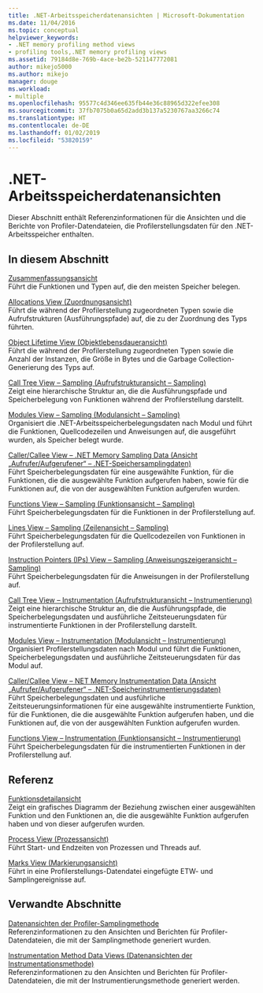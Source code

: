 ```yaml
---
title: .NET-Arbeitsspeicherdatenansichten | Microsoft-Dokumentation
ms.date: 11/04/2016
ms.topic: conceptual
helpviewer_keywords:
- .NET memory profiling method views
- profiling tools,.NET memory profiling views
ms.assetid: 79184d8e-769b-4ace-be2b-521147772081
author: mikejo5000
ms.author: mikejo
manager: douge
ms.workload:
- multiple
ms.openlocfilehash: 95577c4d346ee635fb44e36c88965d322efee308
ms.sourcegitcommit: 37fb7075b0a65d2add3b137a5230767aa3266c74
ms.translationtype: HT
ms.contentlocale: de-DE
ms.lasthandoff: 01/02/2019
ms.locfileid: "53820159"
---
```

# <a name="net-memory-data-views"></a>.NET-Arbeitsspeicherdatenansichten
Dieser Abschnitt enthält Referenzinformationen für die Ansichten und die Berichte von Profiler-Datendateien, die Profilerstellungsdaten für den .NET-Arbeitsspeicher enthalten.  
  
## <a name="in-this-section"></a>In diesem Abschnitt  
 [Zusammenfassungsansicht](../profiling/summary-view-dotnet-memory-data.md)  
 Führt die Funktionen und Typen auf, die den meisten Speicher belegen.  
  
 [Allocations View (Zuordnungsansicht)](../profiling/dotnet-memory-allocations-view.md)  
 Führt die während der Profilerstellung zugeordneten Typen sowie die Aufrufstrukturen (Ausführungspfade) auf, die zu der Zuordnung des Typs führten.  
  
 [Object Lifetime View (Objektlebensdaueransicht)](../profiling/object-lifetime-view.md)  
 Führt die während der Profilerstellung zugeordneten Typen sowie die Anzahl der Instanzen, die Größe in Bytes und die Garbage Collection-Generierung des Typs auf.  
  
 [Call Tree View – Sampling (Aufrufstrukturansicht – Sampling)](../profiling/call-tree-view-dotnet-memory-sampling-data.md)  
 Zeigt eine hierarchische Struktur an, die die Ausführungspfade und Speicherbelegung von Funktionen während der Profilerstellung darstellt.  
  
 [Modules View – Sampling (Modulansicht – Sampling)](../profiling/modules-view-dotnet-memory-sampling-data.md)  
 Organisiert die .NET-Arbeitsspeicherbelegungsdaten nach Modul und führt die Funktionen, Quellcodezeilen und Anweisungen auf, die ausgeführt wurden, als Speicher belegt wurde.  
  
 [Caller/Callee View – .NET Memory Sampling Data (Ansicht „Aufrufer/Aufgerufener“ – .NET-Speichersamplingdaten)](../profiling/caller-callee-view-dotnet-memory-sampling-data.md)  
 Führt Speicherbelegungsdaten für eine ausgewählte Funktion, für die Funktionen, die die ausgewählte Funktion aufgerufen haben, sowie für die Funktionen auf, die von der ausgewählten Funktion aufgerufen wurden.  
  
 [Functions View – Sampling (Funktionsansicht – Sampling)](../profiling/functions-view-dotnet-memory-sampling-data.md)  
 Führt Speicherbelegungsdaten für die Funktionen in der Profilerstellung auf.  
  
 [Lines View – Sampling (Zeilenansicht – Sampling)](../profiling/lines-view-dotnet-memory-sampling-data.md)  
 Führt Speicherbelegungsdaten für die Quellcodezeilen von Funktionen in der Profilerstellung auf.  
  
 [Instruction Pointers (IPs) View – Sampling (Anweisungszeigeransicht – Sampling)](../profiling/instruction-pointers-ips-view-dotnet-memory-sampling-data.md)  
 Führt Speicherbelegungsdaten für die Anweisungen in der Profilerstellung auf.  
  
 [Call Tree View – Instrumentation (Aufrufstrukturansicht – Instrumentierung)](../profiling/call-tree-view-dotnet-memory-instrumentation-data.md)  
 Zeigt eine hierarchische Struktur an, die die Ausführungspfade, die Speicherbelegungsdaten und ausführliche Zeitsteuerungsdaten für instrumentierte Funktionen in der Profilerstellung darstellt.  
  
 [Modules View – Instrumentation (Modulansicht – Instrumentierung)](../profiling/modules-view-dotnet-memory-instrumentation-data.md)  
 Organisiert Profilerstellungsdaten nach Modul und führt die Funktionen, Speicherbelegungsdaten und ausführliche Zeitsteuerungsdaten für das Modul auf.  
  
 [Caller/Callee View – NET Memory Instrumentation Data (Ansicht „Aufrufer/Aufgerufener“ – .NET-Speicherinstrumentierungsdaten)](../profiling/caller-callee-view-net-memory-instrumentation-data.md)  
 Führt Speicherbelegungsdaten und ausführliche Zeitsteuerungsinformationen für eine ausgewählte instrumentierte Funktion, für die Funktionen, die die ausgewählte Funktion aufgerufen haben, und die Funktionen auf, die von der ausgewählten Funktion aufgerufen wurden.  
  
 [Functions View – Instrumentation (Funktionsansicht – Instrumentierung)](../profiling/functions-view-dotnet-memory-instrumentation-data.md)  
 Führt Speicherbelegungsdaten für die instrumentierten Funktionen in der Profilerstellung auf.  
  
## <a name="reference"></a>Referenz  
 [Funktionsdetailansicht](../profiling/function-details-view.md)  
 Zeigt ein grafisches Diagramm der Beziehung zwischen einer ausgewählten Funktion und den Funktionen an, die die ausgewählte Funktion aufgerufen haben und von dieser aufgerufen wurden.  
  
 [Process View (Prozessansicht)](../profiling/process-view.md)  
 Führt Start- und Endzeiten von Prozessen und Threads auf.  
  
 [Marks View (Markierungsansicht)](../profiling/marks-view.md)  
 Führt in eine Profilerstellungs-Datendatei eingefügte ETW- und Samplingereignisse auf.  
  
## <a name="related-sections"></a>Verwandte Abschnitte  
 [Datenansichten der Profiler-Samplingmethode](../profiling/profiler-sampling-method-data-views.md)  
 Referenzinformationen zu den Ansichten und Berichten für Profiler-Datendateien, die mit der Samplingmethode generiert wurden.  
  
 [Instrumentation Method Data Views (Datenansichten der Instrumentationsmethode)](../profiling/instrumentation-method-data-views.md)  
 Referenzinformationen zu den Ansichten und Berichten für Profiler-Datendateien, die mit der Instrumentierungsmethode generiert werden.